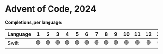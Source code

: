 # Advent of Code, 2024

**Completions, per language:**

| Language |  1  |  2  |  3  |  4  |  5  |  6  |  7  |  8  |  9  | 10  | 11  | 12  | 13  | 14  | 15  | 16  | 17  | 18  | 19  | 20  | 21  | 22  | 23  | 24  | 25  |
| :------- | :-: | :-: | :-: | :-: | :-: | :-: | :-: | :-: | :-: | :-: | :-: | :-: | :-: | :-: | :-: | :-: | :-: | :-: | :-: | :-: | :-: | :-: | :-: | :-: | :-: |
| Swift    | 🟢  | 🟢  | 🟢  | 🟢  | 🟢  | 🟢  | 🟢  | 🟢  | 🟢  | 🟢  | 🟢  | 🟢  | 🟢  | 🟢  | 🟢  | 🟡  | 🟡  | 🟢  | 🟢  | 🟡  | 🔴  | 🟡  | 🟢  | 🔴  | 🔴  |

